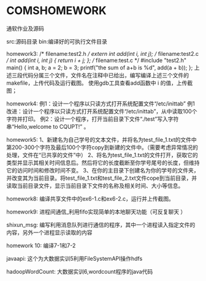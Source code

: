 # COMSHOMEWORK
通软作业及源码

src:源码目录
bin:编译好的可执行文件目录

homework3:
/* filename:test2.h */ extern int add(int i, int j); 
/* filename:test2.c */ int add(int i, int j) { return i + j; }; 
/* filename:test.c */ #include "test2.h" main() { int a, b; a = 2; b = 3; printf("the sum of a+b is %d", add(a + b)); }; 上述三段代码分属三个文件，文件名在注释中已给出，编写编译上述三个文件的makefile，上传代码及运行截图。 使用gdb工具查看add函数中 i 的值，上传截图；


homework4:
例1：设计一个程序以只读方式打开系统配置文件“/etc/inittab”
例1改进：设计一个程序以只读方式打开系统配置文件“/etc/inittab”，从中读取100个字符并打印。
例2：设计一个程序，打开当前目录下文件“./test”写入字符串“Hello,welcome to CQUPT!” 。


homework5:
1、新建名为自己学号的文本文件，并将名为test_file_1.txt的文件中第200-300个字符及最后100个字符copy到新建的文件中。（需要考虑异常情况的处理，文件在“已共享的文件”中） 
2、将名为test_file_1.txt的文件打开，获取它的类型并显示其相关时间信息后。然后将它的长度截断至你学号尾号的长度，但维持它的访问时间和修改时间不变。 
3、在你的主目录下创建名为你的学号的文件夹，并改变其为当前目录。将test_file_1.txt和test_file_2.txt文件cope到当前目录，并读取当前目录文件，显示当前目录下文件的名称及相关时间、大小等信息。


homework8:
编译共享文件中的ex6-1.c和ex6-2.c，运行并上传截图。


homework9:
进程间通信_利用fifo实现简单的本地聊天功能（可反复聊天 ）

shixun_msg:
编写利用消息队列进行通信的程序，其中一个进程读入指定文件的内容，另外一个进程显示读取的内容

homework 10:
编译7-1和7-2

javaapi:
这个为大数据实训5利用FileSystemAPI操作hdfs

hadoopWordCount:
大数据实训6,wordcount程序的java代码
